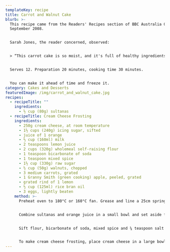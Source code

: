 ```yaml
---
templateKey: recipe
title: Carrot and Walnut Cake
blurb: >-
  This recipe came from the Readers' Recipes section of BBC Australia Good Food
  September 2008.


  Sarah Jones, the reader concerned, observed:


  > “This carrot cake is so moist, and it's full of healthy ingredients.”


  Serves 12. Preparation 20 minutes, cooking time 30 minutes.


  You can make it ahead of time and freeze it.
category: Cakes and Desserts
featuredImage: /img/carrot_and_walnut_cake.jpg
recipes:
  - recipeTitle: ""
    ingredients:
      - ½ cup (80g) sultanas
  - recipeTitle: Cream Cheese Frosting
    ingredients:
      - 250g cream cheese, at room temperature
      - 1½ cups (240g) icing sugar, sifted
      - juice of 1 orange
      - ⅔ cup (160ml) milk
      - 2 teaspoons lemon juice
      - 2 cups (320g) wholemeal self-raising flour
      - 1 teaspoon bicarbonate of soda
      - 1 teaspoon mixed spice
      - 1½ cup (330g) raw sugar
      - ½ cup (50g) walnuts, chopped
      - 3 medium carrots, grated
      - 1 Granny Smith (green cooking) apple, peeled, grated
      - grated rind of 1 lemon
      - ½ cup (125ml) rice bran oil
      - 3 eggs, lightly beaten
    method: >-
      Preheat oven to 180°C or 160°C fan. Grease and line a 25cm springform pan.


      Combine sultanas and orange juice in a small bowl and set aside for 10 mins. Meanwhile, combine milk and lemon juice in a separate bowl and set aside for 5 mins to sour.


      Sift flour, bicarbonate of soda, mixed spice and ¼ teaspoon salt into a large bowl. Stir in raw sugar, walnuts, carrot, apple, lemon rind and sultana mixture. Pour in combined sour milk, oil and beaten eggs and stir until well combind. Spoon into prepared pan and bake for 50-55 minutes, until a skewer inserted comes out clean. Turn out onto a wire rack to cool completely.


      To make cream cheese frosting, place cream cheese in a large bowl and gradually beat in icing sugar until fluffy. Spread over cooled cake and cut into slices to serve.
---
```

